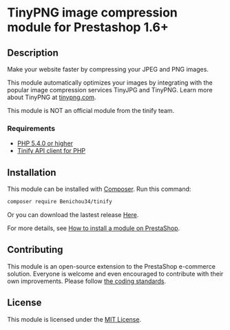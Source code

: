 # TinyPNG image compression module for Prestashop 1.6+

## Description

Make your website faster by compressing your JPEG and PNG images.

This module automatically optimizes your images by integrating with the popular image compression services TinyJPG and TinyPNG.
Learn more about TinyPNG at [tinypng.com](https://tinypng.com).

This module is NOT an official module from the tinify team.

### Requirements

* [PHP 5.4.0 or higher](http://www.php.net/)
* [Tinify API client for PHP](https://github.com/tinify/tinify-php)

## Installation

This module can be installed with [Composer](https://getcomposer.org/). Run this command:

```sh
composer require Benichou34/tinify
```

Or you can download the lastest release [Here](https://github.com/Benichou34/tinify/releases/latest).

For more details, see [How to install a module on PrestaShop](http://addons.prestashop.com/en/content/21-how-to).

## Contributing

This module is an open-source extension to the PrestaShop e-commerce solution. Everyone is welcome and even encouraged to contribute with their own improvements.
Please follow [the coding standards](http://doc.prestashop.com/display/PS16/Coding+Standards).

## License

This module is licensed under the [MIT License](http://opensource.org/licenses/MIT).